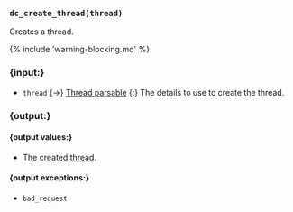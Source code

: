 ### `dc_create_thread(thread)`

Creates a thread.

{% include 'warning-blocking.md' %}


### {input:}

* `thread` {->} [Thread parsable](/parsables/thread.md)
  {:} The details to use to create the thread.


### {output:}

#### {output values:}

* The created [thread](/values/channel.md).

#### {output exceptions:}

* `bad_request`
